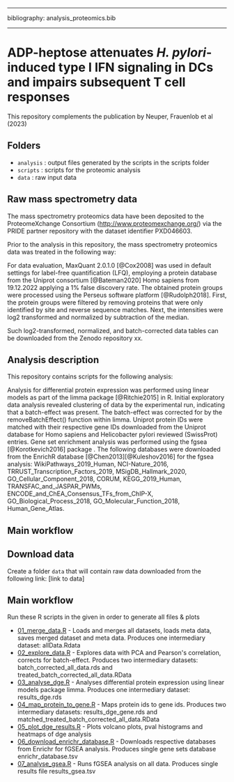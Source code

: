 ------------------------------------------------------------------------

bibliography: analysis_proteomics.bib

------------------------------------------------------------------------

# ADP-heptose attenuates *H. pylori*-induced type I IFN signaling in DCs and impairs subsequent T cell responses

This repository complements the publication by Neuper, Frauenlob et al (2023)

## Folders

-   `analysis` : output files generated by the scripts in the scripts folder
-   `scripts` : scripts for the proteomic analysis
-   `data` : raw input data

## Raw mass spectrometry data

The mass spectrometry proteomics data have been deposited to the ProteomeXchange Consortium (<http://www.proteomexchange.org/>) via the PRIDE partner repository with the dataset identifier PXD046603.

Prior to the analysis in this repository, the mass spectrometry proteomics data was treated in the following way:

For data evaluation, MaxQuant 2.0.1.0 [@Cox2008] was used in default settings for label-free quantification (LFQ), employing a protein database from the Uniprot consortium [@Bateman2020] Homo sapiens from 19.12.2022 applying a 1% false discovery rate. The obtained protein groups were processed using the Perseus software platform [@Rudolph2018]. First, the protein groups were filtered by removing proteins that were only identified by site and reverse sequence matches. Next, the intensities were log2 transformed and normalized by subtraction of the median.

Such log2-transformed, normalized, and batch-corrected data tables can be downloaded from the Zenodo repository xx.

## Analysis description

This repository contains scripts for the following analysis:

Analysis for differential protein expression was performed using linear models as part of the limma package [@Ritchie2015] in R. Initial exploratory data analysis revealed clustering of data by the experimental run, indicating that a batch-effect was present. The batch-effect was corrected for by the removeBatchEffect() function within limma. Uniprot protein IDs were matched with their respective gene IDs downloaded from the Uniprot database for Homo sapiens and Helicobacter pylori reviewed (SwissProt) entries. Gene set enrichment analysis was performed using the fgsea [@Korotkevich2016] package . The following databases were downloaded from the EnrichR database [@Chen2013][@Kuleshov2016] for the fgsea analysis: WikiPathways_2019_Human, NCI-Nature_2016, TRRUST_Transcription_Factors_2019, MSigDB_Hallmark_2020, GO_Cellular_Component_2018, CORUM, KEGG_2019_Human, TRANSFAC_and_JASPAR_PWMs, ENCODE_and_ChEA_Consensus_TFs_from_ChIP-X, GO_Biological_Process_2018, GO_Molecular_Function_2018, Human_Gene_Atlas.

## Main workflow

## Download data

Create a folder `data` that will contain raw data downloaded from the following link: [link to data]

## Main workflow

Run these R scripts in the given in order to generate all files & plots

-   [01_merge_data.R](scripts/01_merge_data.R) - Loads and merges all datasets, loads meta data, saves merged dataset and meta data. Produces one intermediary dataset: allData.Rdata
-   [02_explore_data.R](scripts/02_explore_data.R) - Explores data with PCA and Pearson's correlation, corrects for batch-effect. Produces two intermediary datasets: batch_corrected_all_data.rds and treated_batch_corrected_all_data.RData
-   [03_analyse_dge.R](scripts/03_analyse_dge.R) - Analyses differential protein expression using linear models package limma. Produces one intermediary dataset: results_dge.rds
-   [04_map_protein_to_gene.R](scripts/04_map_protein_to_gene.R) - Maps protein ids to gene ids. Produces two intermediary datasets: results_dge_gene.rds and matched_treated_batch_corrected_all_data.RData
-   [05_plot_dge_results.R](scripts/05_plot_dge_results.R) - Plots volcano plots, pval histograms and heatmaps of dge analysis
-   [06_download_enrichr_database.R](scripts/06_download_enrichr_database.R) - Downloads respective databases from Enrichr for fGSEA analysis. Produces single gene sets database enrichr_database.tsv
-   [07_analyse_gsea.R](scripts/07_analyse_gsea.R) - Runs fGSEA analysis on all data. Produces single results file results_gsea.tsv

